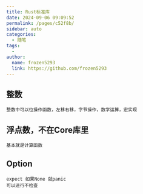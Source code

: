 ```yaml
---
title: Rust标准库
date: 2024-09-06 09:09:52
permalink: /pages/c52f8b/
sidebar: auto
categories:
  - 随笔
tags:
  - 
author: 
  name: frozen5293
  link: https://github.com/frozen5293
---
```


## 整数
    整数中可以位操作函数，左移右移，字节操作，数学运算，宏实现

## 浮点数，不在Core库里
    基本就是计算函数

## Option<T>
    expect 如果None 就panic  
    可以进行不检查